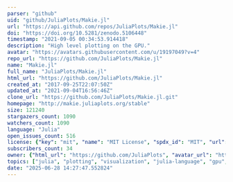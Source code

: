 ```yaml
---
parser: "github"
uid: "github/JuliaPlots/Makie.jl"
url: "https://api.github.com/repos/JuliaPlots/Makie.jl"
doi: "https://doi.org/10.5281/zenodo.5106448"
timestamp: "2021-09-05 00:34:53.914418"
description: "High level plotting on the GPU."
avatar: "https://avatars.githubusercontent.com/u/19197049?v=4"
repo_url: "https://github.com/JuliaPlots/Makie.jl"
name: "Makie.jl"
full_name: "JuliaPlots/Makie.jl"
html_url: "https://github.com/JuliaPlots/Makie.jl"
created_at: "2017-09-25T22:07:50Z"
updated_at: "2021-09-04T16:56:46Z"
clone_url: "https://github.com/JuliaPlots/Makie.jl.git"
homepage: "http://makie.juliaplots.org/stable"
size: 121240
stargazers_count: 1090
watchers_count: 1090
language: "Julia"
open_issues_count: 516
license: {"key": "mit", "name": "MIT License", "spdx_id": "MIT", "url": "https://api.github.com/licenses/mit", "node_id": "MDc6TGljZW5zZTEz"}
subscribers_count: 34
owner: {"html_url": "https://github.com/JuliaPlots", "avatar_url": "https://avatars.githubusercontent.com/u/19197049?v=4", "login": "JuliaPlots", "type": "Organization"}
topics: ["julia", "plotting", "visualization", "julia-language", "gpu", "graphics"]
date: "2025-06-28 14:27:47.552824"
---
```

